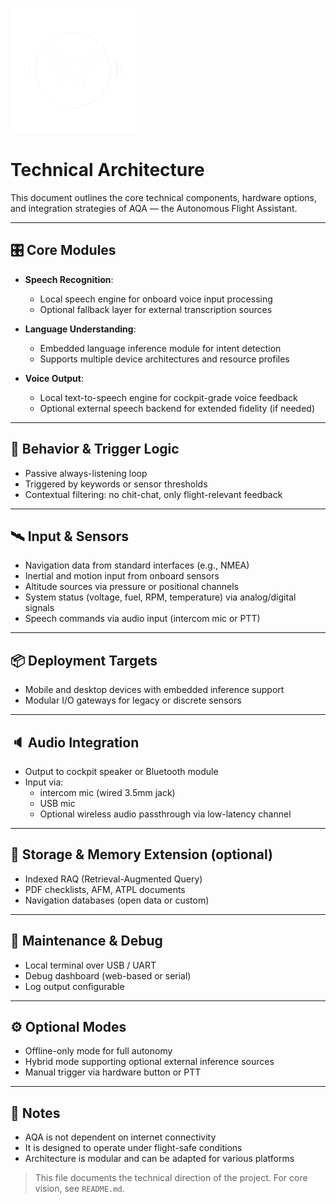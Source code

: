 <p align="left">
  <img src="logo/aqa_logo.png" alt="AQA logo" width="200"/>
</p>


# Technical Architecture

This document outlines the core technical components, hardware options, and integration strategies of AQA — the Autonomous Flight Assistant.

---

## 🎛️ Core Modules

- **Speech Recognition**:  
  - Local speech engine for onboard voice input processing  
  - Optional fallback layer for external transcription sources

- **Language Understanding**:  
  - Embedded language inference module for intent detection  
  - Supports multiple device architectures and resource profiles

- **Voice Output**:  
  - Local text-to-speech engine for cockpit-grade voice feedback  
  - Optional external speech backend for extended fidelity (if needed)

---

## 🧠 Behavior & Trigger Logic

- Passive always-listening loop
- Triggered by keywords or sensor thresholds
- Contextual filtering: no chit-chat, only flight-relevant feedback

---

## 🛰️ Input & Sensors

- Navigation data from standard interfaces (e.g., NMEA)
- Inertial and motion input from onboard sensors
- Altitude sources via pressure or positional channels
- System status (voltage, fuel, RPM, temperature) via analog/digital signals
- Speech commands via audio input (intercom mic or PTT)

---

## 📦 Deployment Targets

- Mobile and desktop devices with embedded inference support
- Modular I/O gateways for legacy or discrete sensors

---

## 🔈 Audio Integration

- Output to cockpit speaker or Bluetooth module
- Input via:
  - intercom mic (wired 3.5mm jack)
  - USB mic
  - Optional wireless audio passthrough via low-latency channel

---

## 📂 Storage & Memory Extension (optional)

- Indexed RAQ (Retrieval-Augmented Query)
- PDF checklists, AFM, ATPL documents
- Navigation databases (open data or custom)

---

## 🔧 Maintenance & Debug

- Local terminal over USB / UART
- Debug dashboard (web-based or serial)
- Log output configurable

---

## ⚙️ Optional Modes

- Offline-only mode for full autonomy
- Hybrid mode supporting optional external inference sources
- Manual trigger via hardware button or PTT

---

## 📌 Notes

- AQA is not dependent on internet connectivity
- It is designed to operate under flight-safe conditions
- Architecture is modular and can be adapted for various platforms

> This file documents the technical direction of the project. For core vision, see `README.md`.

